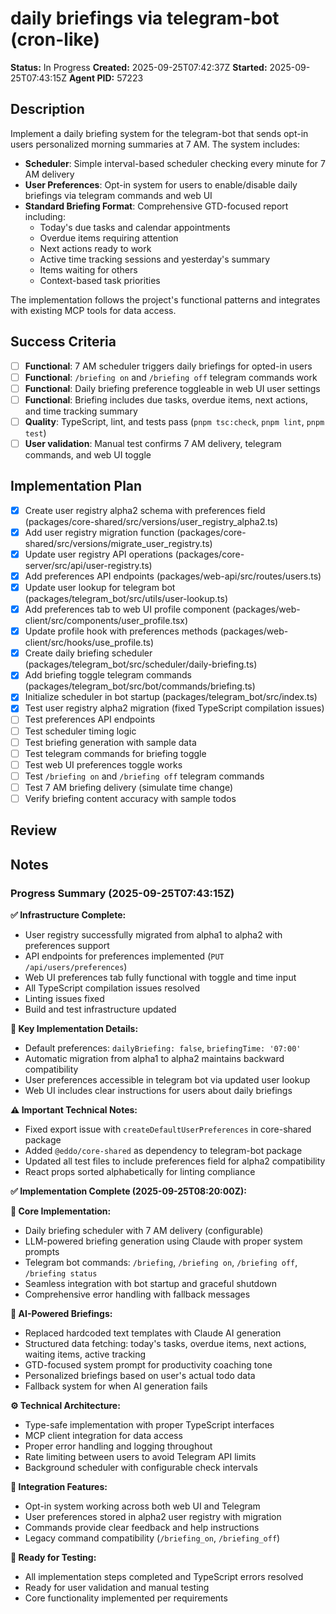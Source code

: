 # daily briefings via telegram-bot (cron-like)

**Status:** In Progress
**Created:** 2025-09-25T07:42:37Z
**Started:** 2025-09-25T07:43:15Z
**Agent PID:** 57223

## Description

Implement a daily briefing system for the telegram-bot that sends opt-in users personalized morning summaries at 7 AM. The system includes:

- **Scheduler**: Simple interval-based scheduler checking every minute for 7 AM delivery
- **User Preferences**: Opt-in system for users to enable/disable daily briefings via telegram commands and web UI
- **Standard Briefing Format**: Comprehensive GTD-focused report including:
  - Today's due tasks and calendar appointments
  - Overdue items requiring attention
  - Next actions ready to work
  - Active time tracking sessions and yesterday's summary
  - Items waiting for others
  - Context-based task priorities

The implementation follows the project's functional patterns and integrates with existing MCP tools for data access.

## Success Criteria

- [ ] **Functional**: 7 AM scheduler triggers daily briefings for opted-in users
- [ ] **Functional**: `/briefing on` and `/briefing off` telegram commands work
- [ ] **Functional**: Daily briefing preference toggleable in web UI user settings
- [ ] **Functional**: Briefing includes due tasks, overdue items, next actions, and time tracking summary
- [ ] **Quality**: TypeScript, lint, and tests pass (`pnpm tsc:check`, `pnpm lint`, `pnpm test`)
- [ ] **User validation**: Manual test confirms 7 AM delivery, telegram commands, and web UI toggle

## Implementation Plan

- [x] Create user registry alpha2 schema with preferences field (packages/core-shared/src/versions/user_registry_alpha2.ts)
- [x] Add user registry migration function (packages/core-shared/src/versions/migrate_user_registry.ts)
- [x] Update user registry API operations (packages/core-server/src/api/user-registry.ts)
- [x] Add preferences API endpoints (packages/web-api/src/routes/users.ts)
- [x] Update user lookup for telegram bot (packages/telegram_bot/src/utils/user-lookup.ts)
- [x] Add preferences tab to web UI profile component (packages/web-client/src/components/user_profile.tsx)
- [x] Update profile hook with preferences methods (packages/web-client/src/hooks/use_profile.ts)
- [x] Create daily briefing scheduler (packages/telegram_bot/src/scheduler/daily-briefing.ts)
- [x] Add briefing toggle telegram commands (packages/telegram_bot/src/bot/commands/briefing.ts)
- [x] Initialize scheduler in bot startup (packages/telegram_bot/src/index.ts)
- [x] Test user registry alpha2 migration (fixed TypeScript compilation issues)
- [ ] Test preferences API endpoints
- [ ] Test scheduler timing logic
- [ ] Test briefing generation with sample data
- [ ] Test telegram commands for briefing toggle
- [ ] Test web UI preferences toggle works
- [ ] Test `/briefing on` and `/briefing off` telegram commands
- [ ] Test 7 AM briefing delivery (simulate time change)
- [ ] Verify briefing content accuracy with sample todos

## Review

## Notes

### Progress Summary (2025-09-25T07:43:15Z)

**✅ Infrastructure Complete:**
- User registry successfully migrated from alpha1 to alpha2 with preferences support
- API endpoints for preferences implemented (`PUT /api/users/preferences`)
- Web UI preferences tab fully functional with toggle and time input
- All TypeScript compilation issues resolved
- Linting issues fixed
- Build and test infrastructure updated

**🔧 Key Implementation Details:**
- Default preferences: `dailyBriefing: false`, `briefingTime: '07:00'`
- Automatic migration from alpha1 to alpha2 maintains backward compatibility
- User preferences accessible in telegram bot via updated user lookup
- Web UI includes clear instructions for users about daily briefings

**⚠️ Important Technical Notes:**
- Fixed export issue with `createDefaultUserPreferences` in core-shared package
- Added `@eddo/core-shared` as dependency to telegram-bot package
- Updated all test files to include preferences field for alpha2 compatibility
- React props sorted alphabetically for linting compliance

**✅ Implementation Complete (2025-09-25T08:20:00Z):**

**🎯 Core Implementation:**
- Daily briefing scheduler with 7 AM delivery (configurable)
- LLM-powered briefing generation using Claude with proper system prompts
- Telegram bot commands: `/briefing`, `/briefing on`, `/briefing off`, `/briefing status`
- Seamless integration with bot startup and graceful shutdown
- Comprehensive error handling with fallback messages

**🤖 AI-Powered Briefings:**
- Replaced hardcoded text templates with Claude AI generation
- Structured data fetching: today's tasks, overdue items, next actions, waiting items, active tracking
- GTD-focused system prompt for productivity coaching tone
- Personalized briefings based on user's actual todo data
- Fallback system for when AI generation fails

**⚙️ Technical Architecture:**
- Type-safe implementation with proper TypeScript interfaces
- MCP client integration for data access
- Proper error handling and logging throughout
- Rate limiting between users to avoid Telegram API limits
- Background scheduler with configurable check intervals

**🔧 Integration Features:**
- Opt-in system working across both web UI and Telegram
- User preferences stored in alpha2 user registry with migration
- Commands provide clear feedback and help instructions
- Legacy command compatibility (`/briefing_on`, `/briefing_off`)

**🚧 Ready for Testing:**
- All implementation steps completed and TypeScript errors resolved
- Ready for user validation and manual testing
- Core functionality implemented per requirements